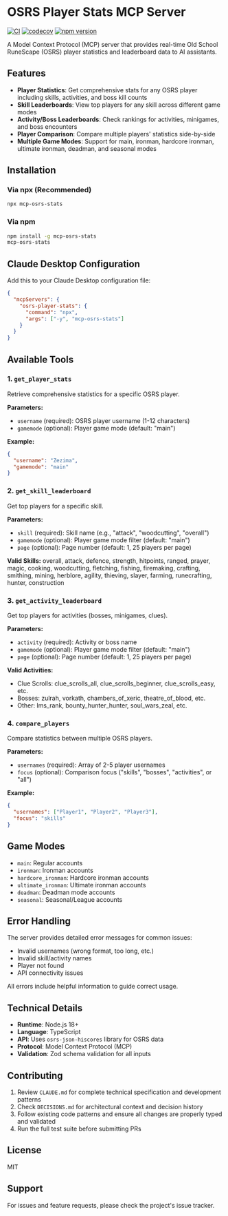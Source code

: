 # OSRS Player Stats MCP Server

[![CI](https://github.com/lukehollenback/mcp-osrs-stats/workflows/CI/badge.svg)](https://github.com/lukehollenback/mcp-osrs-stats/actions)
[![codecov](https://codecov.io/gh/lukehollenback/mcp-osrs-stats/graph/badge.svg)](https://codecov.io/gh/lukehollenback/mcp-osrs-stats)
[![npm version](https://img.shields.io/npm/v/mcp-osrs-stats.svg)](https://www.npmjs.com/package/mcp-osrs-stats)

A Model Context Protocol (MCP) server that provides real-time Old School RuneScape (OSRS) player statistics and leaderboard data to AI assistants.

## Features

- **Player Statistics**: Get comprehensive stats for any OSRS player including skills, activities, and boss kill counts
- **Skill Leaderboards**: View top players for any skill across different game modes
- **Activity/Boss Leaderboards**: Check rankings for activities, minigames, and boss encounters
- **Player Comparison**: Compare multiple players' statistics side-by-side
- **Multiple Game Modes**: Support for main, ironman, hardcore ironman, ultimate ironman, deadman, and seasonal modes

## Installation

### Via npx (Recommended)
```bash
npx mcp-osrs-stats
```

### Via npm
```bash
npm install -g mcp-osrs-stats
mcp-osrs-stats
```

## Claude Desktop Configuration

Add this to your Claude Desktop configuration file:

```json
{
  "mcpServers": {
    "osrs-player-stats": {
      "command": "npx",
      "args": ["-y", "mcp-osrs-stats"]
    }
  }
}
```

## Available Tools

### 1. `get_player_stats`
Retrieve comprehensive statistics for a specific OSRS player.

**Parameters:**
- `username` (required): OSRS player username (1-12 characters)
- `gamemode` (optional): Player game mode (default: "main")

**Example:**
```json
{
  "username": "Zezima",
  "gamemode": "main"
}
```

### 2. `get_skill_leaderboard`
Get top players for a specific skill.

**Parameters:**
- `skill` (required): Skill name (e.g., "attack", "woodcutting", "overall")
- `gamemode` (optional): Player game mode filter (default: "main")
- `page` (optional): Page number (default: 1, 25 players per page)

**Valid Skills:**
overall, attack, defence, strength, hitpoints, ranged, prayer, magic, cooking, woodcutting, fletching, fishing, firemaking, crafting, smithing, mining, herblore, agility, thieving, slayer, farming, runecrafting, hunter, construction

### 3. `get_activity_leaderboard`
Get top players for activities (bosses, minigames, clues).

**Parameters:**
- `activity` (required): Activity or boss name
- `gamemode` (optional): Player game mode filter (default: "main")
- `page` (optional): Page number (default: 1, 25 players per page)

**Valid Activities:**
- Clue Scrolls: clue_scrolls_all, clue_scrolls_beginner, clue_scrolls_easy, etc.
- Bosses: zulrah, vorkath, chambers_of_xeric, theatre_of_blood, etc.
- Other: lms_rank, bounty_hunter_hunter, soul_wars_zeal, etc.

### 4. `compare_players`
Compare statistics between multiple OSRS players.

**Parameters:**
- `usernames` (required): Array of 2-5 player usernames
- `focus` (optional): Comparison focus ("skills", "bosses", "activities", or "all")

**Example:**
```json
{
  "usernames": ["Player1", "Player2", "Player3"],
  "focus": "skills"
}
```

## Game Modes

- `main`: Regular accounts
- `ironman`: Ironman accounts
- `hardcore_ironman`: Hardcore ironman accounts
- `ultimate_ironman`: Ultimate ironman accounts
- `deadman`: Deadman mode accounts
- `seasonal`: Seasonal/League accounts

## Error Handling

The server provides detailed error messages for common issues:
- Invalid usernames (wrong format, too long, etc.)
- Invalid skill/activity names
- Player not found
- API connectivity issues

All errors include helpful information to guide correct usage.

## Technical Details

- **Runtime**: Node.js 18+
- **Language**: TypeScript
- **API**: Uses `osrs-json-hiscores` library for OSRS data
- **Protocol**: Model Context Protocol (MCP)
- **Validation**: Zod schema validation for all inputs

## Contributing

1. Review `CLAUDE.md` for complete technical specification and development patterns
2. Check `DECISIONS.md` for architectural context and decision history
3. Follow existing code patterns and ensure all changes are properly typed and validated
4. Run the full test suite before submitting PRs

## License

MIT

## Support

For issues and feature requests, please check the project's issue tracker.